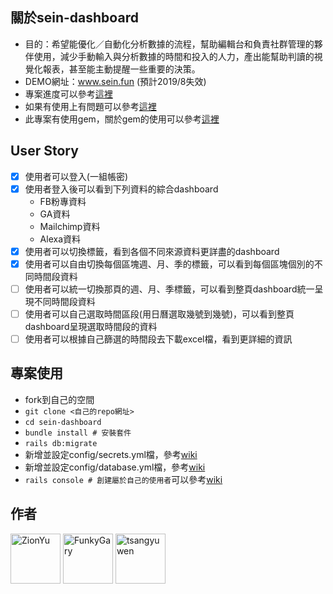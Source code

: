 ## 關於sein-dashboard
- 目的：希望能優化／自動化分析數據的流程，幫助編輯台和負責社群管理的夥伴使用，減少手動輸入與分析數據的時間和投入的人力，產出能幫助判讀的視覺化報表，甚至能主動提醒一些重要的決策。
- DEMO網址：www.sein.fun (預計2019/8失效)
- 專案進度可以參考[這裡](https://github.com/seinsight-ac/sein-dashboard/projects/2)
- 如果有使用上有問題可以參考[這裡](https://github.com/seinsight-ac/sein-dashboard/wiki)
- 此專案有使用gem，關於gem的使用可以參考[這裡](https://github.com/seinsight-ac/sein-dashboard/wiki/%E9%97%9C%E6%96%BCgem%E7%9A%84%E4%BD%BF%E7%94%A8)

## User Story
- [X] 使用者可以登入(一組帳密)
- [X] 使用者登入後可以看到下列資料的綜合dashboard
  - FB粉專資料
  - GA資料
  - Mailchimp資料
  - Alexa資料
- [X] 使用者可以切換標籤，看到各個不同來源資料更詳盡的dashboard
- [X] 使用者可以自由切換每個區塊週、月、季的標籤，可以看到每個區塊個別的不同時間段資料
- [ ] 使用者可以統一切換那頁的週、月、季標籤，可以看到整頁dashboard統一呈現不同時間段資料
- [ ] 使用者可以自己選取時間區段(用日曆選取幾號到幾號)，可以看到整頁dashboard呈現選取時間段的資料
- [ ] 使用者可以根據自己篩選的時間段去下載excel檔，看到更詳細的資訊

## 專案使用
- fork到自己的空間
- `git clone <自己的repo網址>`
- `cd sein-dashboard`
- `bundle install # 安裝套件`
- `rails db:migrate`
- 新增並設定config/secrets.yml檔，參考[wiki](https://github.com/seinsight-ac/sein-dashboard/wiki/%E9%97%9C%E6%96%BCsecrets.yml%E8%B3%87%E6%96%99)
- 新增並設定config/database.yml檔，參考[wiki](https://github.com/seinsight-ac/sein-dashboard/wiki/%E9%97%9C%E6%96%BCdatabase.yml%E8%B3%87%E6%96%99)
- `rails console # 創建屬於自己的使用者`可以參考[wiki](https://github.com/seinsight-ac/sein-dashboard/wiki/%E9%97%9C%E6%96%BC%E4%BD%BF%E7%94%A8%E8%80%85%E5%B8%B3%E5%AF%86)

## 作者

<a href="https://github.com/ZionYu"><img src="https://avatars0.githubusercontent.com/u/34122819?s=460&v=4" title="ZionYu" width="80" height="80"></a>
<a href="https://github.com/FunkyGary"><img src="https://avatars2.githubusercontent.com/u/30545083?s=460&v=4" title="FunkyGary" width="80" height="80"></a>
<a href="https://github.com/tsangyuwen"><img src="https://avatars0.githubusercontent.com/u/39423371?s=460&v=4" title="tsangyuwen" width="80" height="80"></a>
